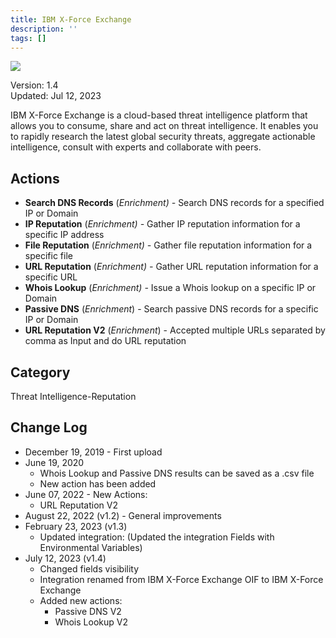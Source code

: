 ```yaml
---
title: IBM X-Force Exchange
description: ''
tags: []
---
```


![](/img/platform-services/automation-service/app-central/logos/ibm-x-force-exchange.png)

Version: 1.4  
Updated: Jul 12, 2023

IBM X-Force Exchange is a cloud-based threat intelligence platform that allows you to consume, share and act on threat intelligence. It enables you to rapidly research the latest global security threats, aggregate actionable intelligence, consult with experts and collaborate with peers.

## Actions

* **Search DNS Records** (*Enrichment) -* Search DNS records for a specified IP or Domain
* **IP Reputation** (*Enrichment) -* Gather IP reputation information for a specific IP address
* **File Reputation** (*Enrichment) -* Gather file reputation information for a specific file
* **URL Reputation** (*Enrichment) -* Gather URL reputation information for a specific URL
* **Whois Lookup** (*Enrichment) -* Issue a Whois lookup on a specific IP or Domain
* **Passive DNS** (*Enrichment*) - Search passive DNS records for a specific IP or Domain
* **URL Reputation V2** (*Enrichment*) - Accepted multiple URLs separated by comma as Input and do URL reputation

## Category

Threat Intelligence-Reputation

## Change Log

* December 19, 2019 - First upload
* June 19, 2020
	+ Whois Lookup and Passive DNS results can be saved as a .csv file
	+ New action has been added
* June 07, 2022 - New Actions:
	+ URL Reputation V2
* August 22, 2022 (v1.2) - General improvements
* February 23, 2023 (v1.3)
	+ Updated integration: (Updated the integration Fields with Environmental Variables)
* July 12, 2023 (v1.4)
	+ Changed fields visibility
	+ Integration renamed from IBM X-Force Exchange OIF to IBM X-Force Exchange
	+ Added new actions:
		- Passive DNS V2
		- Whois Lookup V2
